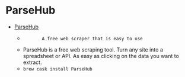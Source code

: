 # ParseHub
- [ParseHub](https://www.parsehub.com/)
  -            A free web scraper that is easy to use        
  - ParseHub is a free web scraping tool. Turn any site into a spreadsheet or API. As easy as clicking on the data you want to extract.
  - `brew cask install ParseHub`
